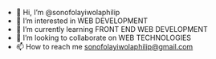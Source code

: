 - 👋 Hi, I’m @sonofolayiwolaphilip
- 👀 I’m interested in WEB DEVELOPMENT
- 🌱 I’m currently learning FRONT END WEB DEVELOPMENT
- 💞️ I’m looking to collaborate on WEB TECHNOLOGIES
- 📫 How to reach me sonofolayiwolaphilip@gmail.com

<!---
sonofolayiwolaphilip/sonofolayiwolaphilip is a ✨ special ✨ repository because its `README.md` (this file) appears on your GitHub profile.
You can click the Preview link to take a look at your changes.
--->
